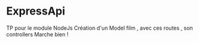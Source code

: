 # ExpressApi
TP pour le module NodeJs 
Création d'un Model film , avec ces routes , son controllers 
Marche bien ! 
